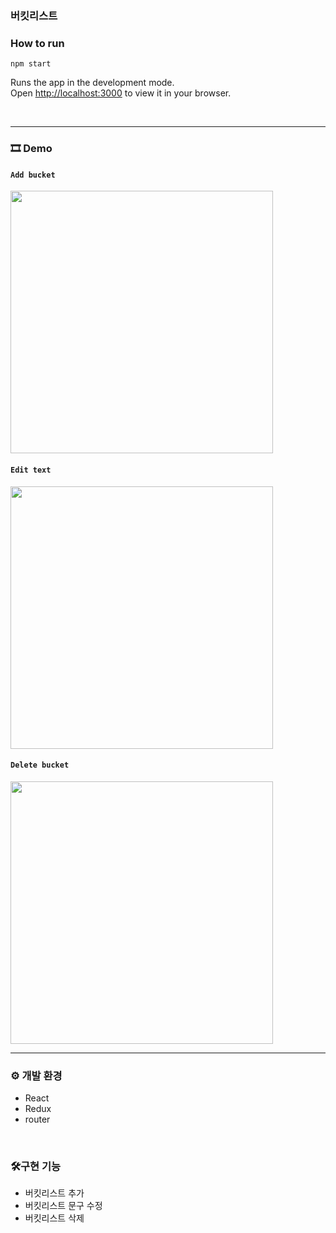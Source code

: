 ### 버킷리스트

### How to run
`npm start`

Runs the app in the development mode.\
Open [http://localhost:3000](http://localhost:3000) to view it in your browser.

</br>

---

### 🎞 Demo
#### `Add bucket`
<img src="https://github.com/subin1028/wanted_FE/assets/76259186/91e3b999-0b12-478f-a850-92a85e1f5e78" width="420" height="auto"/>

#### `Edit text`
<img src="https://github.com/subin1028/wanted_FE/assets/76259186/e0cd0c10-e4ad-4e11-b8d0-63ce0d89d69b" width="420" height="auto"/>

#### `Delete bucket`
<img src="https://github.com/subin1028/wanted_FE/assets/76259186/b78f70e3-a0b4-421c-9e8e-b8c15a9eff54" width="420" height="auto"/>

</br>

---

### ⚙ 개발 환경
- React
- Redux
- router

</br>

### 🛠구현 기능
- 버킷리스트 추가
- 버킷리스트 문구 수정
- 버킷리스트 삭제
